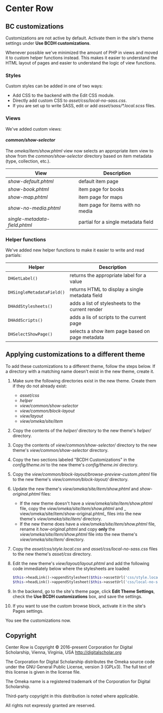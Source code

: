 # Center Row

## BC customizations

Customizations are not active by default. Activate them in the site's theme settings under **Use BCDH customizations**.

Whenever possible we've minimized the amount of PHP in views and moved it to custom helper functions instead. This makes
it easier to understand the HTML layout of pages and easier to understand the logic of view functions.

### Styles

Custom styles can be added in one of two ways:

* Add CSS to the backend with the Edit CSS module.
* Directly add custom CSS to *asset/css/local-no-sass.css*.
* If you are set up to write SASS, edit or add *asset/sass/\*.local.scss* files.

### Views

We've added custom views:

#### *common/show-selector*

The *omeka/item/show.phtml* view now selects an appropriate item view to show from the *common/show-selector* directory
based on item metadata (type, collection, etc.).

| View | Description |
| ---  | ---         |
| *show-default.phtml* | default item page |
| *show-book.phtml* | item page for books |
| *show-map.phtml* | item page for maps |
| *show-no-media.phtml* | item page for items with no media |
| *single-metadata-field.phtml* | partial for a single metadata field |

### Helper functions

We've added new helper functions to make it easier to write and read partials:

| Helper | Description |
| ---    | ---         |
| `DHGetLabel()` | returns the appropriate label for a value |
| `DHSingleMetadataField()` | returns HTML to display a single metadata field |
| `DHAddStylesheets()` | adds a list of stylesheets to the current render |
| `DHAddScripts()` | adds a lis of scripts to the current page |
| `DHSelectShowPage()` | selects a show item page based on page metadata |

## Applying customizations to a different theme

To add these customizations to a different theme, follow the steps below. If a directory with a matching name doesn't
exist in the new theme, create it.

1. Make sure the following directories exist in the new theme. Create them if they do not already exist:
   * _asset/css_
   * _helper_
   * _view/common/show-selector_
   * _view/common/block-layout_
   * _view/layout_
   * _view/omeka/site/item_
2. Copy the contents of the _helper/_ directory to the new theme's _helper/_ directory.
3. Copy the contents of _view/common/show-selector/_ directory to the new theme's _view/common/show-selector_ directory.
4. Copy the two sections labeled "BCDH Customizations" in the _config/theme.ini_ to the new theme's _config/theme.ini_
   directory.
5. Copy the _view/common/block-layout/browse-preview-custom.phtml_ file to the new theme's _view/common/block-layout/_
   directory.
6. Update the new theme's _view/omeka/site/item/show.phtml_ and _show-original.phtml_ files:

    * If the new theme doesn't have a _view/omeka/site/item/show.phtml_ file, copy the _view/omeka/site/item/show.phtml_ and _
      view/omeka/site/item/show-original.phtml_ files into the new theme's _view/omeka/site/item/_ directory.
    * If the new theme does have a _view/omeka/site/item/show.phtml_ file, rename it _how-original.phtml_ and copy **only**
      the _view/omeka/site/item/show.phtml_ file into the new theme's _view/omeka/site/item/_ directory.
7. Copy the _asset/css/style.local.css_ and _asset/css/local-no-sass.css_ files to the new theme's _asset/css_
   directory.
8. Edit the new theme's _view/layout/layout.phtml_ and add the following code immediately below where the stylesheets
   are loaded:
    ```php
   $this->headLink()->appendStylesheet($this->assetUrl('css/style.local.css')); // Local CSS generated by SASS
   $this->headLink()->appendStylesheet($this->assetUrl('css/local-no-sass.css')); // Local plain-jane CSS
    ```
9. In the backend, go to the site's theme page, click **Edit Theme Settings**, check the **Use BCDH customizations**
   box, and save the settings.
10. If you want to use the custom browse block, activate it in the site's Pages settings.

You see the customizations now.

## Copyright

Center Row is Copyright © 2016-present Corporation for Digital Scholarship, Vienna, Virginia,
USA http://digitalscholar.org

The Corporation for Digital Scholarship distributes the Omeka source code under the GNU General Public License, version
3 (GPLv3). The full text of this license is given in the license file.

The Omeka name is a registered trademark of the Corporation for Digital Scholarship.

Third-party copyright in this distribution is noted where applicable.

All rights not expressly granted are reserved.
